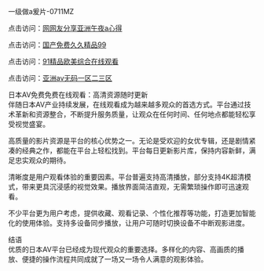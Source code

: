 一级做a爰片-0711MZ

点击访问：<a href="https://heiliaozj3tjd.pages.dev">网网友分享亚洲午夜a心得</a>

点击访问：<a href="https://heiliaowt0d7p.pages.dev">国产免费久久精品99</a>

点击访问：<a href="https://heiliaoxqkkct.pages.dev">91精品欧美综合在线观看</a>

点击访问：<a href="https://heiliaoxwd5i8.pages.dev">亚洲av无码一区二三区</a>

日本AV免费免费在线观看：高清资源随时更新  
伴随日本AV产业持续发展，在线观看成为越来越多观众的首选方式。平台通过技术革新和资源整合，不断提升服务质量，让观众在任何时间、任何地点都能轻松享受视觉盛宴。

高质量的影片资源是平台的核心优势之一。无论是受欢迎的女优专辑，还是剧情紧凑的经典之作，都能在平台上轻松找到。平台每日更新影片库，保持内容新鲜，满足忠实观众的期待。

清晰度是用户观看体验的重要因素。平台普遍支持高清播放，部分支持4K超清模式，带来更具沉浸感的视觉效果。播放界面简洁直观，无需繁琐操作即可迅速观看。

不少平台更为用户考虑，提供收藏、观看记录、个性化推荐等功能，打造更加智能化的使用体验。支持多设备同步播放，让用户可随时切换设备不中断观影进度。

结语  
优质的日本AV平台已经成为现代观众的重要选择。多样化的内容、高画质的播放、便捷的操作流程共同成就了一场又一场令人满意的观影体验。

<span style="display:none;">[Canonical link](https://github.com/sisi40444/abcav04 )</span>
